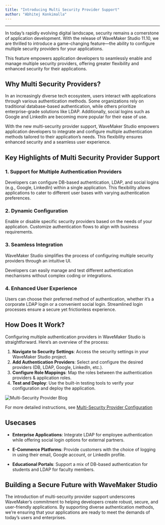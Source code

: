 ```yaml
---
title: "Introducing Multi Security Provider Support"
author: "Abhitej Konkimalla"
---
```

---

In today’s rapidly evolving digital landscape, security remains a cornerstone of application development. With the release of WaveMaker Studio 11.10, we are thrilled to introduce a game-changing feature—the ability to configure multiple security providers for your applications.
 
This feature empowers application developers to seamlessly enable and manage multiple security providers, offering greater flexibility and enhanced security for their applications.

## Why Multi Security Providers?

In an increasingly diverse tech ecosystem, users interact with applications through various authentication methods. Some organizations rely on traditional database-based authentication, while others prioritize enterprise-grade solutions like LDAP. Additionally, social logins such as Google and LinkedIn are becoming more popular for their ease of use.

With the new multi-security provider support, WaveMaker Studio empowers application developers to integrate and configure multiple authentication methods tailored to their application’s needs. This flexibility ensures enhanced security and a seamless user experience.

<!-- truncate -->

## Key Highlights of Multi Security Provider Support

### 1. Support for Multiple Authentication Providers

Developers can configure DB-based authentication, LDAP, and social logins (e.g., Google, LinkedIn) within a single application.
This flexibility allows applications to cater to different user bases with varying authentication preferences.

### 2. Dynamic Configuration

Enable or disable specific security providers based on the needs of your application.
Customize authentication flows to align with business requirements.

### 3. Seamless Integration

WaveMaker Studio simplifies the process of configuring multiple security providers through an intuitive UI.

Developers can easily manage and test different authentication mechanisms without complex coding or integrations.

### 4. Enhanced User Experience

Users can choose their preferred method of authentication, whether it’s a corporate LDAP login or a convenient social login.
Streamlined login processes ensure a secure yet frictionless experience.

## How Does It Work?

Configuring multiple authentication providers in WaveMaker Studio is straightforward. Here’s an overview of the process:

1. **Navigate to Security Settings**: Access the security settings in your WaveMaker Studio project.
2. **Add Authentication Providers**: Select and configure the desired providers (DB, LDAP, Google, LinkedIn, etc.).
3. **Configure Role Mappings**: Map the roles between the authentication providers & application roles.
4. **Test and Deploy**: Use the built-in testing tools to verify your configuration and deploy the application.

![Multi-Security Provider Blog](/learn/assets/multi-security-provider-blog.png)

For more detailed instructions, see [Multi-Security Provider Configuration](/learn/how-tos/multiple-security-provider-configuration) 

## Usecases

- **Enterprise Applications**: Integrate LDAP for employee authentication while offering social login options for external partners.

- **E-Commerce Platforms**: Provide customers with the choice of logging in using their email, Google account, or LinkedIn profile.

- **Educational Portals**: Support a mix of DB-based authentication for students and LDAP for faculty members.

## Building a Secure Future with WaveMaker Studio

The introduction of multi-security provider support underscores WaveMaker’s commitment to helping developers create robust, secure, and user-friendly applications. By supporting diverse authentication methods, we’re ensuring that your applications are ready to meet the demands of today’s users and enterprises.